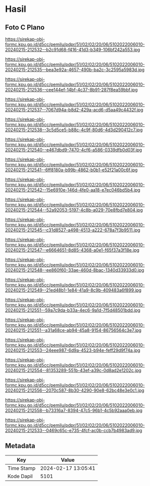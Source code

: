 # Hasil

## Foto C Plano

https://sirekap-obj-formc.kpu.go.id/d5cc/pemilu/pdpr/51/02/02/20/06/5102022006010-20240215-212532--b2c91d68-f416-41d3-b349-106bf242a553.jpg

https://sirekap-obj-formc.kpu.go.id/d5cc/pemilu/pdpr/51/02/02/20/06/5102022006010-20240215-212535--bea3e92a-4657-490b-ba2c-3c2595a5983d.jpg

https://sirekap-obj-formc.kpu.go.id/d5cc/pemilu/pdpr/51/02/02/20/06/5102022006010-20240215-212536--cee144ef-14bf-4c37-8b91-287f8ea59bbf.jpg

https://sirekap-obj-formc.kpu.go.id/d5cc/pemilu/pdpr/51/02/02/20/06/5102022006010-20240215-212537--7067d94a-b8d2-429a-acd6-d5aa49c4432f.jpg

https://sirekap-obj-formc.kpu.go.id/d5cc/pemilu/pdpr/51/02/02/20/06/5102022006010-20240215-212538--3c5d5ce5-b88c-4c9f-80d6-4d3d290412c7.jpg

https://sirekap-obj-formc.kpu.go.id/d5cc/pemilu/pdpr/51/02/02/20/06/5102022006010-20240215-212540--e467dbd9-7470-4cf6-a586-0339dfb0d03f.jpg

https://sirekap-obj-formc.kpu.go.id/d5cc/pemilu/pdpr/51/02/02/20/06/5102022006010-20240215-212541--6ff8180a-b99b-4862-b0b1-e52f21a00c6f.jpg

https://sirekap-obj-formc.kpu.go.id/d5cc/pemilu/pdpr/51/02/02/20/06/5102022006010-20240215-212542--15e6910e-146d-4fe0-aa18-e7ec046bd5b4.jpg

https://sirekap-obj-formc.kpu.go.id/d5cc/pemilu/pdpr/51/02/02/20/06/5102022006010-20240215-212544--52a92053-5197-4c8b-a029-70e8fbd7e804.jpg

https://sirekap-obj-formc.kpu.go.id/d5cc/pemilu/pdpr/51/02/02/20/06/5102022006010-20240215-212545--c31d8527-a498-4513-a222-678a7f3b9511.jpg

https://sirekap-obj-formc.kpu.go.id/d5cc/pemilu/pdpr/51/02/02/20/06/5102022006010-20240215-212547--e6664651-8d85-4368-a0e1-f65f37a3f18e.jpg

https://sirekap-obj-formc.kpu.go.id/d5cc/pemilu/pdpr/51/02/02/20/06/5102022006010-20240215-212548--ee860f60-33ae-460d-8bac-1340d33933d0.jpg

https://sirekap-obj-formc.kpu.go.id/d5cc/pemilu/pdpr/51/02/02/20/06/5102022006010-20240215-212549--21ed48b1-1e84-41a9-8c9b-409483a6f899.jpg

https://sirekap-obj-formc.kpu.go.id/d5cc/pemilu/pdpr/51/02/02/20/06/5102022006010-20240215-212551--59a7c9da-b33a-4ec6-9a1d-7f5d48501bdd.jpg

https://sirekap-obj-formc.kpu.go.id/d5cc/pemilu/pdpr/51/02/02/20/06/5102022006010-20240215-212551--a31a68ce-ab94-45a8-9154-86756564c3e7.jpg

https://sirekap-obj-formc.kpu.go.id/d5cc/pemilu/pdpr/51/02/02/20/06/5102022006010-20240215-212553--24eee987-6d9a-4523-b94e-feff29d9f74a.jpg

https://sirekap-obj-formc.kpu.go.id/d5cc/pemilu/pdpr/51/02/02/20/06/5102022006010-20240215-212554--81353289-551b-43ef-a39c-0d8ad2e1202c.jpg

https://sirekap-obj-formc.kpu.go.id/d5cc/pemilu/pdpr/51/02/02/20/06/5102022006010-20240215-212556--2070c587-8b30-4290-90e8-62bc48e3e0c1.jpg

https://sirekap-obj-formc.kpu.go.id/d5cc/pemilu/pdpr/51/02/02/20/06/5102022006010-20240215-212558--b73316a7-8394-47c5-96b1-4c5b92aaa0eb.jpg

https://sirekap-obj-formc.kpu.go.id/d5cc/pemilu/pdpr/51/02/02/20/06/5102022006010-20240215-212533--0469c65c-e735-4fcf-ac0b-ccb7b4983ad9.jpg


## Metadata

| Key        | Value               |
| ---------- | ------------------- |
| Time Stamp | 2024-02-17 13:05:41 |
| Kode Dapil | 5101                |



